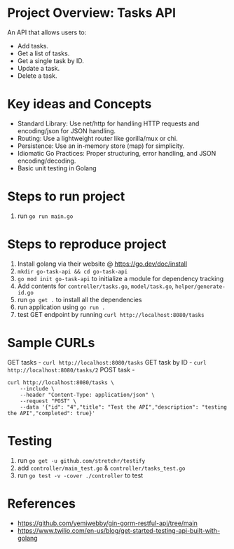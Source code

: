 # Project Overview: Tasks API
An API that allows users to:

* Add tasks.
* Get a list of tasks.
* Get a single task by ID.
* Update a task.
* Delete a task.

# Key ideas and Concepts
* Standard Library: Use net/http for handling HTTP requests and encoding/json for JSON handling.
* Routing: Use a lightweight router like gorilla/mux or chi.
* Persistence: Use an in-memory store (map) for simplicity.
* Idiomatic Go Practices: Proper structuring, error handling, and JSON encoding/decoding.
* Basic unit testing in Golang

# Steps to run project 
1. run `go run main.go`

# Steps to reproduce project
1. Install golang via their website @ https://go.dev/doc/install 
2. `mkdir go-task-api && cd go-task-api`
3. `go mod init go-task-api` to initialize a module for dependency tracking
4. Add contents for `controller/tasks.go`, `model/task.go`, `helper/generate-id.go`
5. run `go get .` to install all the dependencies
6. run application using `go run .`
7. test GET endpoint by running `curl http://localhost:8080/tasks`

# Sample CURLs
GET tasks - `curl http://localhost:8080/tasks`
GET task by ID - `curl http://localhost:8080/tasks/2`
POST task - 
```
curl http://localhost:8080/tasks \
    --include \
    --header "Content-Type: application/json" \
    --request "POST" \
    --data '{"id": "4","title": "Test the API","description": "testing the API","completed": true}'
```

# Testing 
1. run `go get -u github.com/stretchr/testify`
2. add `controller/main_test.go` & `controller/tasks_test.go`
3. run `go test -v -cover ./controller` to test


# References
- https://github.com/yemiwebby/gin-gorm-restful-api/tree/main
- https://www.twilio.com/en-us/blog/get-started-testing-api-built-with-golang 